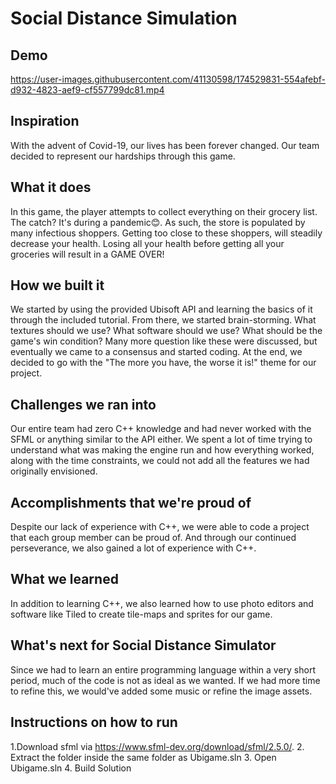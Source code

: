 # Social Distance Simulation

## Demo

https://user-images.githubusercontent.com/41130598/174529831-554afebf-d932-4823-aef9-cf557799dc81.mp4

## Inspiration
With the advent of Covid-19, our lives has been forever changed. Our team decided to represent our hardships through this game.

## What it does
In this game, the player attempts to collect everything on their grocery list. The catch? It's during a pandemic😊. As such, the store is populated by many infectious shoppers. Getting too close to these shoppers, will steadily decrease your health. Losing all your health before getting all your groceries will result in a GAME OVER!

## How we built it
We started by using the provided Ubisoft API and learning the basics of it through the included tutorial. From there, we started brain-storming. What textures should we use? What software should we use? What should be the game's win condition? Many more question like these were discussed, but eventually we came to a consensus and started coding. At the end, we decided to go with the "The more you have, the worse it is!" theme for our project.

## Challenges we ran into
Our entire team had zero C++ knowledge and had never worked with the SFML or anything similar to the API either. We spent a lot of time trying to understand what was making the engine run and how everything worked, along with the time constraints, we could not add all the features we had originally envisioned.

## Accomplishments that we're proud of
Despite our lack of experience with C++, we were able to code a project that each group member can be proud of. And through our continued perseverance, we also gained a lot of experience with C++.

## What we learned
In addition to learning C++, we also learned how to use photo editors and software like Tiled to create tile-maps and sprites for our game.

## What's next for Social Distance Simulator
Since we had to learn an entire programming language within a very short period, much of the code is not as ideal as we wanted. If we had more time to refine this, we would've added some music or refine the image assets.

## Instructions on how to run
1.Download sfml via https://www.sfml-dev.org/download/sfml/2.5.0/. 
2. Extract the folder inside the same folder as Ubigame.sln 
3. Open Ubigame.sln
4. Build Solution
